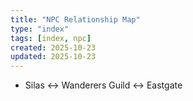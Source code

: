 ```yaml
---
title: "NPC Relationship Map"
type: "index"
tags: [index, npc]
created: 2025-10-23
updated: 2025-10-23
---
```

- Silas ↔ Wanderers Guild ↔ Eastgate
